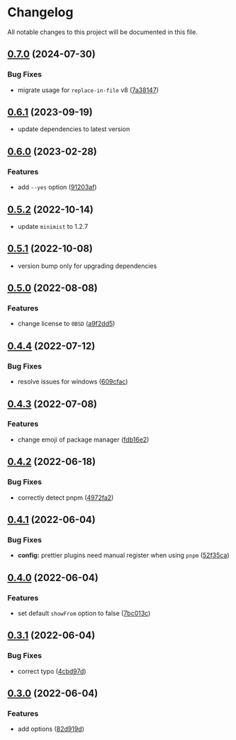 # Changelog

All notable changes to this project will be documented in this file.

## [0.7.0](https://github.com/jonz94/dependency-updater/compare/v0.6.1...v0.7.0) (2024-07-30)

### Bug Fixes

-   migrate usage for `replace-in-file` v8 ([7a38147](https://github.com/jonz94/dependency-updater/commit/7a38147334eeb8693750248a1f3e324220abcebd))

## [0.6.1](https://github.com/jonz94/dependency-updater/compare/v0.6.0...v0.6.1) (2023-09-19)

-   update dependencies to latest version

## [0.6.0](https://github.com/jonz94/dependency-updater/compare/v0.5.2...v0.6.0) (2023-02-28)

### Features

-   add `--yes` option ([91203af](https://github.com/jonz94/dependency-updater/commit/91203af9902350146c1bbdf91458f57b9244ccad))

## [0.5.2](https://github.com/jonz94/dependency-updater/compare/v0.5.1...v0.5.2) (2022-10-14)

-   update `minimist` to 1.2.7

## [0.5.1](https://github.com/jonz94/dependency-updater/compare/v0.5.0...v0.5.1) (2022-10-08)

-   version bump only for upgrading dependencies

## [0.5.0](https://github.com/jonz94/dependency-updater/compare/v0.4.4...v0.5.0) (2022-08-08)

### Features

-   change license to `0BSD` ([a9f2dd5](https://github.com/jonz94/dependency-updater/commit/a9f2dd56b64362c089a0651dc585599c16748c0a))

## [0.4.4](https://github.com/jonz94/dependency-updater/compare/v0.4.3...v0.4.4) (2022-07-12)

### Bug Fixes

-   resolve issues for windows ([609cfac](https://github.com/jonz94/dependency-updater/commit/609cfac7e12628d17cf0125949f98ac90f77f39a))

## [0.4.3](https://github.com/jonz94/dependency-updater/compare/v0.4.2...v0.4.3) (2022-07-08)

### Features

-   change emoji of package manager ([fdb16e2](https://github.com/jonz94/dependency-updater/commit/fdb16e2d3092eaf95582df2bee0bf7812cef89ff))

## [0.4.2](https://github.com/jonz94/dependency-updater/compare/v0.4.1...v0.4.2) (2022-06-18)

### Bug Fixes

-   correctly detect pnpm ([4972fa2](https://github.com/jonz94/dependency-updater/commit/4972fa2701c355762cae40e0df49a57a5eb0fa9e))

## [0.4.1](https://github.com/jonz94/dependency-updater/compare/v0.4.0...v0.4.1) (2022-06-04)

### Bug Fixes

-   **config:** prettier plugins need manual register when using `pnpm` ([52f35ca](https://github.com/jonz94/dependency-updater/commit/52f35cae3724d68e546216ce9435bc6f2c3b2c50))

## [0.4.0](https://github.com/jonz94/dependency-updater/compare/v0.3.1...v0.4.0) (2022-06-04)

### Features

-   set default `showFrom` option to false ([7bc013c](https://github.com/jonz94/dependency-updater/commit/7bc013ccffeaf2cb55987efc00918be9afc014d5))

## [0.3.1](https://github.com/jonz94/dependency-updater/compare/v0.3.0...v0.3.1) (2022-06-04)

### Bug Fixes

-   correct typo ([4cbd97d](https://github.com/jonz94/dependency-updater/commit/4cbd97d61e761da01d392a1d77c23e890a79dfaa))

## [0.3.0](https://github.com/jonz94/dependency-updater/compare/v0.2.0...v0.3.0) (2022-06-04)

### Features

-   add options ([82d919d](https://github.com/jonz94/dependency-updater/commit/82d919daa0102d133833412b7fa7fbcc38f733ee))
